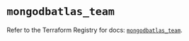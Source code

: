 # `mongodbatlas_team`

Refer to the Terraform Registry for docs: [`mongodbatlas_team`](https://registry.terraform.io/providers/mongodb/mongodbatlas/1.20.0/docs/resources/team).
